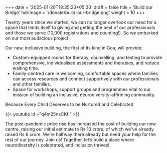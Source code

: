 +++
date = '2025-01-20T18:35:23+05:30'
draft = false
title = 'Build our Bridge'
hdrImage = '/donate/build-our-bridge.png'
weight = 10
+++

Twenty years since we started, we can no longer overlook our need for a space that lends itself to giving and getting the best of our professionals and those we serve (10,000 registrations and counting!). So we embarked on our most audacious project.

<!--more-->

Our new, inclusive building, the first of its kind in Goa, will provide:

- Custom-equipped rooms for therapy, counselling, and testing to provide comprehensive, individualised assessments and therapies, and reduce waiting time.
- Family-centred care in welcoming, comfortable spaces where families can access resources and connect supportively with our professionals and other families.
- Space for workshops, support groups and programmes vital to our mission of building an inclusive, neurodiversity-affirming community.

Because Every Child Deserves to be Nurtured and Celebrated

{{< youtube id ="q4m25nsCKfI" >}}

The post-pandemic price rise has increased the cost of building our new centre, raising our initial estimate to Rs 10 crore, of which we've already raised Rs 6 crore. We’re halfway there already but need your help for the rest of our journey. Join us! Together, let’s build a place where neurodiversity is celebrated, and inclusion thrives!
